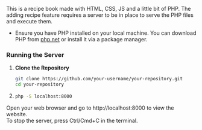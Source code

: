 This is a recipe book made with HTML, CSS, JS and a little bit of PHP.
The adding recipe feature requires a server to be in place to serve the PHP files and execute them.

- Ensure you have PHP installed on your local machine. You can download PHP from [php.net](https://www.php.net/downloads) or install it via a package manager.

### Running the Server

1. **Clone the Repository**

   ```bash
   git clone https://github.com/your-username/your-repository.git
   cd your-repository
2.  ```bash
    php -S localhost:8000

Open your web browser and go to http://localhost:8000 to view the website.    
To stop the server, press Ctrl/Cmd+C in the terminal.

   
